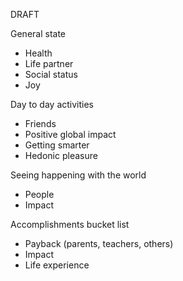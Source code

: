 DRAFT

General state
- Health
- Life partner
- Social status
- Joy

Day to day activities
- Friends
- Positive global impact
- Getting smarter
- Hedonic pleasure

Seeing happening with the world
- People
- Impact

Accomplishments bucket list
- Payback (parents, teachers, others)
- Impact
- Life experience
